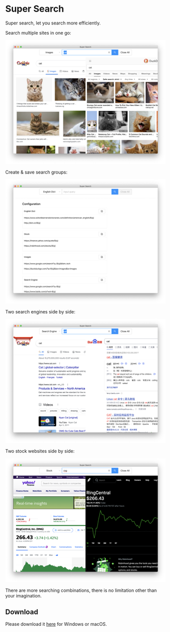 # Super Search

Super search, let you search more efficiently.

Search multiple sites in one go:

![](./screenshots/screenshot1.png)

Create & save search groups:

![](./screenshots/screenshot2.png)

Two search engines side by side:

![](./screenshots/screenshot3.png)

Two stock websites side by side:

![](./screenshots/screenshot4.png)

There are more searching combinations, there is no limitation other than your imagination.


## Download

Please download it [here](https://github.com/tylerlong/super-search-app/releases) for Windows or macOS.

